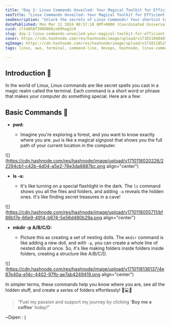 ```yaml
---
title: "Day 2: Linux Commands Unveiled: Your Magical Toolkit for Efficient Computing!"
seoTitle: "Linux Commands Unveiled: Your Magical Toolkit for Efficient Computing!"
seoDescription: "Unlock the secrets of Linux Commands! Your shortcut to efficient computing magic. 🚀✨ Explore the enchanted world of terminal wizardry"
datePublished: Mon Mar 11 2024 00:57:10 GMT+0000 (Coordinated Universal Time)
cuid: cltm8h8f3000008jo69hwg2c0
slug: day-2-linux-commands-unveiled-your-magical-toolkit-for-efficient-computing
cover: https://cdn.hashnode.com/res/hashnode/image/upload/v1710118404817/2209b39e-feae-47ba-8d30-5e078b12f788.png
ogImage: https://cdn.hashnode.com/res/hashnode/image/upload/v1710118525295/b869c9da-0528-447a-94ab-0a42d9ff197d.png
tags: linux, aws, terminal, command-line, devops, hashnode, linux-commands, 90daysofdevops, wemakedevs, trainwithshubham

---
```


## Introduction 💬

In the world of Linux, Linux commands are like secret spells you cast in a magic realm called the terminal. Each command is a short word or phrase that makes your computer do something special. Here are a few:

## Basic Commands 📝

* **pwd:**
    
    * Imagine you're exploring a forest, and you want to know exactly where you are. `pwd` is like a magical signpost that shows you the full path of your current location in the computer.
        

![](https://cdn.hashnode.com/res/hashnode/image/upload/v1710118020226/22294cb1-c42b-4d04-a5e2-76e3da6887bc.png align="center")

* **ls -a:**
    
    * It's like turning on a special flashlight in the dark. The `ls` command shows you all the files and folders, and adding `-a` reveals the hidden ones. It's like finding secret treasures in a cave!
        

![](https://cdn.hashnode.com/res/hashnode/image/upload/v1710118055711/bf86b17e-66e9-4914-b674-5e56d480b29a.png align="center")

* **mkdir -p A/B/C/D:**
    
    * Picture this as creating a set of nesting dolls. The `mkdir` command is like adding a new doll, and with `-p`, you can create a whole line of nested dolls at once. So, it's like making folders inside folders inside folders, creating a structure like A/B/C/D.
        

![](https://cdn.hashnode.com/res/hashnode/image/upload/v1710118136137/4e87e40a-e14c-4402-97fb-ae7ab4249419.png align="center")

In simpler terms, these commands help you know where you are, see all the hidden stuff, and create a series of folders effortlessly! 🌲💻✨

> "Fuel my passion and support my journey by clicking '**Buy me a coffee**' today!"

~Dipen : )
